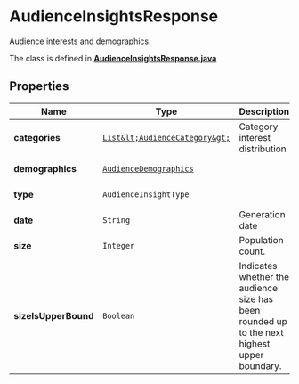

# AudienceInsightsResponse

Audience interests and demographics.

The class is defined in **[AudienceInsightsResponse.java](../../src/main/java/org/openapitools/model/AudienceInsightsResponse.java)**

## Properties

Name | Type | Description | Notes
------------ | ------------- | ------------- | -------------
**categories** | [`List&lt;AudienceCategory&gt;`](AudienceCategory.md) | Category interest distribution |  [optional property]
**demographics** | [`AudienceDemographics`](AudienceDemographics.md) |  |  [optional property]
**type** | `AudienceInsightType` |  |  [optional property]
**date** | `String` | Generation date |  [optional property]
**size** | `Integer` | Population count. |  [optional property]
**sizeIsUpperBound** | `Boolean` | Indicates whether the audience size has been rounded up to the next highest upper boundary. |  [optional property]








